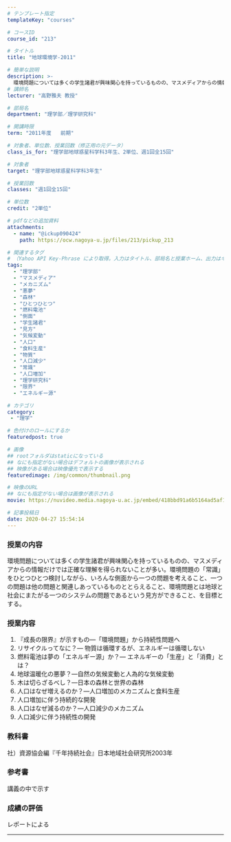 ```yaml
---
# テンプレート指定
templateKey: "courses"

# コースID
course_id: "213"

# タイトル
title: "地球環境学-2011"

# 簡単な説明
description: >-
  環境問題については多くの学生諸君が興味関心を持っているものの、マスメディアからの情報だけでは正確な理解を得られないことが多い。環境問題の「常識」をひとつひとつ検討しながら、いろんな側面から一つの問題を考えること、一つの問題は他の問題と関連しあっているものととらえること、環境問題とは地球と社会にまたがる一つのシステムの問題であるという見方ができること、を目標とする。 ....
# 講師名
lecturer: "高野雅夫 教授"

# 部局名
department: "理学部／理学研究科"

# 開講時限
term: "2011年度	前期"

# 対象者、単位数、授業回数（修正用の元データ）
class_is_for: "理学部地球惑星科学科3年生、2単位、週1回全15回"

# 対象者
target: "理学部地球惑星科学科3年生"

# 授業回数
classes: "週1回全15回"

# 単位数
credit: "2単位"

# pdfなどの追加資料
attachments:
  - name: "@ickup090424" 
    path: https://ocw.nagoya-u.jp/files/213/pickup_213

# 関連するタグ
# （Yahoo API Key-Phrase により取得。入力はタイトル、部局名と授業ホーム、出力はキーフレーズ（tags））
tags:
  - "理学部"
  - "マスメディア"
  - "メカニズム"
  - "悪夢"
  - "森林"
  - "ひとつひとつ"
  - "燃料電池"
  - "側面"
  - "学生諸君"
  - "見方"
  - "気候変動"
  - "人口"
  - "食料生産"
  - "物質"
  - "人口減少"
  - "常識"
  - "人口増加"
  - "理学研究科"
  - "限界"
  - "エネルギー源"

# カテゴリ
category:
 - "理学"

# 色付けのロールにするか
featuredpost: true

# 画像
## rootフォルダはstaticになっている
## なにも指定がない場合はデフォルトの画像が表示される
## 映像がある場合は映像優先で表示する
featuredimage: /img/common/thumbnail.png

# 映像のURL
## なにも指定がない場合は画像が表示される
movie: https://nuvideo.media.nagoya-u.ac.jp/embed/418bbd91a6b5164ad5af1b893445d399ecd82325

# 記事投稿日
date: 2020-04-27 15:54:14
---
```


### 授業の内容

環境問題については多くの学生諸君が興味関心を持っているものの、マスメディアからの情報だけでは正確な理解を得られないことが多い。環境問題の「常識」をひとつひとつ検討しながら、いろんな側面から一つの問題を考えること、一つの問題は他の問題と関連しあっているものととらえること、環境問題とは地球と社会にまたがる一つのシステムの問題であるという見方ができること、を目標とする。








### 授業内容

1. 『成長の限界』が示すもの—「環境問題」から持続性問題へ  
2. リサイクルってなに？— 物質は循環するが、エネルギーは循環しない  
3. 燃料電池は夢の「エネルギー源」か？— エネルギーの「生産」と「消費」とは？  
4. 地球温暖化の悪夢？—自然の気候変動と人為的な気候変動  
5. 木は切らざるべし？—日本の森林と世界の森林  
6. 人口はなぜ増えるのか？—人口増加のメカニズムと食料生産  
7. 人口増加に伴う持続的な開発  
8. 人口はなぜ減るのか？—人口減少のメカニズム  
9. 人口減少に伴う持続性の開発  

### 教科書

社）資源協会編『千年持続社会』日本地域社会研究所2003年

### 参考書

講義の中で示す











### 成績の評価

レポートによる





-----
